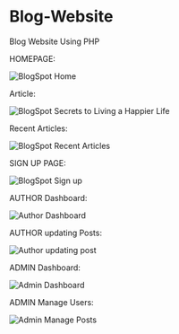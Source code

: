 # Blog-Website

Blog Website Using PHP

HOMEPAGE:

![BlogSpot   Home](https://user-images.githubusercontent.com/81369580/132175538-bd13a967-f93e-45dd-a8ba-03e3a9a1799b.png)

Article:

![BlogSpot   Secrets to Living a Happier Life](https://user-images.githubusercontent.com/81369580/129002522-7840f352-8d55-4d2e-a71c-c0d67a9ccd1e.png)

Recent Articles:

![BlogSpot   Recent Articles](https://user-images.githubusercontent.com/81369580/129002766-767524bb-45b2-48e7-887f-bad559dad6a3.png)

SIGN UP PAGE:

![BlogSpot   Sign up](https://user-images.githubusercontent.com/81369580/128605039-dffa9ae1-5b28-4aa1-80c2-705ce719d5c6.png)

AUTHOR Dashboard:

![Author  Dashboard ](https://user-images.githubusercontent.com/81369580/128605046-34ac7fcf-a4c9-41a2-8311-8d463626b149.png)

AUTHOR updating Posts:

![Author updating post](https://user-images.githubusercontent.com/81369580/129002452-3be59932-1637-44a1-8006-3eeaff3c39eb.png)

ADMIN Dashboard:

![Admin   Dashboard](https://user-images.githubusercontent.com/81369580/129002671-a4d6ee2d-a69f-4392-8960-57a8f4532b2c.png)

ADMIN Manage Users:

![Admin   Manage Posts](https://user-images.githubusercontent.com/81369580/129002613-9f84fc1d-4dfb-455f-8f2d-328883926ff0.png)
